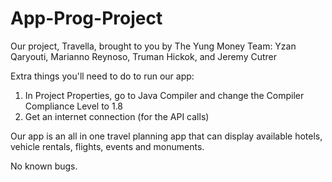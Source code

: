 # App-Prog-Project
Our project, Travella, brought to you by The Yung Money Team: Yzan Qaryouti, Marianno Reynoso, Truman Hickok, and Jeremy Cutrer

Extra things you'll need to do to run our app:
  1. In Project Properties, go to Java Compiler and change the Compiler Compliance Level to 1.8
  2. Get an internet connection (for the API calls)

Our app is an all in one travel planning app that can display available hotels, vehicle rentals, flights, events and monuments.

No known bugs.
